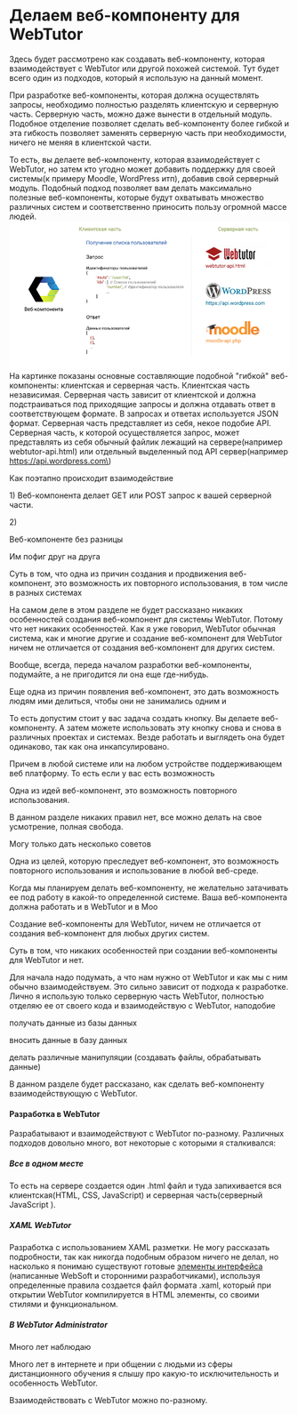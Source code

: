 # Делаем веб-компоненту для WebTutor

Здесь будет рассмотрено как создавать веб-компоненту, которая взаимодействует с WebTutor или другой похожей системой. Тут будет всего один из подходов, который я использую на данный момент.

При разработке веб-компоненты, которая должна осуществлять запросы, необходимо полностью разделять клиентскую и серверную часть. Серверную часть, можно даже вынести в отдельный модуль. Подобное отделение позволяет сделать веб-компоненту более гибкой и эта гибкость позволяет заменять серверную часть при необходимости, ничего не меняя в клиентской части.

То есть, вы делаете веб-компоненту, которая взаимодействует с WebTutor, но затем кто угодно может добавить поддержку для своей системы\(к примеру Moodle, WordPress итп\), добавив свой серверный модуль. Подобный подход позволяет вам делать максимально полезные веб-компоненты, которые будут охватывать множество различных систем и соответственно приносить пользу огромной массе людей. ![](/Development/MakeWebComponentForWebTutor/1.jpg)На картинке показаны основные составляющие подобной "гибкой" веб-компоненты: клиентская и серверная часть. Клиентская часть независимая. Серверная часть зависит от клиентской и должна подстраиваться под приходящие запросы и должна отдавать ответ в соответствующем формате. В запросах и ответах используется JSON формат. Серверная часть представляет из себя, некое подобие API. Серверная часть, к которой осуществляется запрос, может представлять из себя обычный файлик лежащий на сервере\(например webtutor-api.html\) или отдельный выделенный под API сервер\(например https://api.wordpress.com\)

Как поэтапно происходит взаимодействие

1\) Веб-компонента делает GET или POST запрос к вашей серверной части.

2\)

Веб-компоненте без разницы

Им пофиг друг на друга

Суть в том, что одна из причин создания и продвижения веб-компонент, это возможность их повторного использования, в том числе в разных системах

На самом деле в этом разделе не будет рассказано никаких особенностей создания веб-компонент для системы WebTutor. Потому что нет никаких особенностей. Как я уже говорил, WebTutor обычная система, как и многие другие и создание веб-компонент для WebTutor ничем не отличается от создания веб-компонент для других систем.

Вообще, всегда, переда началом разработки веб-компоненты, подумайте, а не пригодится ли она еще где-нибудь.

Еще одна из причин появления веб-компонент, это дать возможность людям ими делиться, чтобы они не занимались одним и

То есть допустим стоит у вас задача создать кнопку. Вы делаете веб-компоненту. А затем можете использовать эту кнопку снова и снова в различных проектах и системах. Везде работать и выглядеть она будет одинаково, так как она инкапсулировано.

Причем в любой системе или на любом устройстве поддерживающем веб платформу. То есть если у вас есть возможность

Одна из идей веб-компонент, это возможность повторного использования.

В данном разделе никаких правил нет, все можно делать на свое усмотрение, полная свобода.

Могу только дать несколько советов

Одна из целей, которую преследует веб-компонент, это возможность повторного использования и использование в любой веб-среде.

Когда мы планируем делать веб-компоненту, не желательно затачивать ее под работу в какой-то определенной системе. Ваша веб-компонента должна работать и в WebTutor и в Moo

Создание веб-компоненты для WebTutor, ничем не отличается от создания веб-компонент для любых других систем.

Суть в том, что никаких особенностей при создании веб-компоненты для WebTutor и нет.

Для начала надо подумать, а что нам нужно от WebTutor и как мы с ним обычно взаимодействуем. Это сильно зависит от подхода к разработке. Лично я использую только серверную часть WebTutor, полностью отделяю ее от своего кода и взаимодействую с WebTutor, наподобие

получать данные из базы данных

вносить данные в базу данных

делать различные манипуляции \(создавать файлы, обрабатывать данные\)

В данном разделе будет рассказано, как сделать веб-компоненту взаимодействующую с WebTutor.

#### Разработка в WebTutor

Разрабатывают и взаимодействуют с WebTutor по-разному. Различных подходов довольно много, вот некоторые с которыми я сталкивался:

##### Все в одном месте

То есть на сервере создается один .html файл и туда запихивается вся клиентская\(HTML, CSS, JavaScript\) и серверная часть\(серверный JavaScript \).

##### XAML WebTutor

Разработка с использованием XAML разметки. Не могу рассказать подробности, так как никогда подобным образом ничего не делал, но насколько я понимаю существуют готовые [элементы интерфейса](http://news.websoft.ru/view_doc.html?mode=xaml&doc_id=5900009198344233411) \(написанные WebSoft и сторонними разработчиками\), используя определенные правила создается файл формата .xaml, который при открытии WebTutor компилируется в HTML элементы, со своими стилями и функциональном.

##### В WebTutor Administrator

Много лет наблюдаю

Много лет в интернете и при общении с людьми из сферы дистанционного обучения я слышу про какую-то исключительность и особенность WebTutor.

Взаимодействовать с WebTutor можно по-разному.

